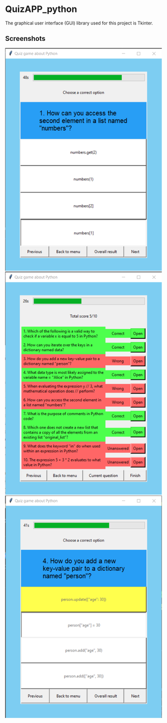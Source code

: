 # QuizAPP_python
The graphical user interface (GUI) library used for this project is Tkinter.

## Screenshots
![Screenshot 1](screenshots/screenshot1.png)
![Screenshot 2](screenshots/screenshot2.png)
![Screenshot 3](screenshots/screenshot3.png)
